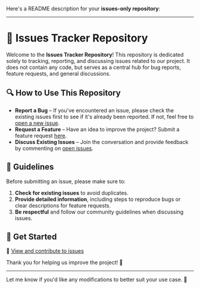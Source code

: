 Here's a README description for your **issues-only repository**:

---

# 📌 Issues Tracker Repository

Welcome to the **Issues Tracker Repository**! This repository is dedicated solely to tracking, reporting, and discussing issues related to our project. It does not contain any code, but serves as a central hub for bug reports, feature requests, and general discussions.

## 🔍 How to Use This Repository

- **Report a Bug** – If you've encountered an issue, please check the existing issues first to see if it's already been reported. If not, feel free to [open a new issue](https://github.com/your-repo-name/issues/new).
- **Request a Feature** – Have an idea to improve the project? Submit a feature request [here](https://github.com/your-repo-name/issues/new?template=feature_request.md).
- **Discuss Existing Issues** – Join the conversation and provide feedback by commenting on [open issues](https://github.com/your-repo-name/issues).

## 📜 Guidelines

Before submitting an issue, please make sure to:
1. **Check for existing issues** to avoid duplicates.
2. **Provide detailed information**, including steps to reproduce bugs or clear descriptions for feature requests.
3. **Be respectful** and follow our community guidelines when discussing issues.

## 🚀 Get Started

🔗 [View and contribute to issues](https://github.com/your-repo-name/issues)

Thank you for helping us improve the project! 🎉

---

Let me know if you'd like any modifications to better suit your use case. 🚀

